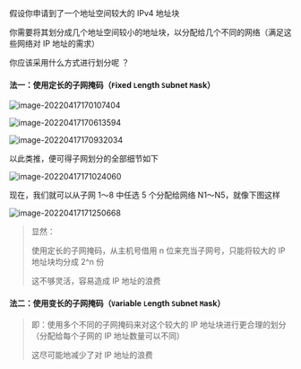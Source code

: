 假设你申请到了一个地址空间较大的 IPv4 地址块

你需要将其划分成几个地址空间较小的地址块，以分配给几个不同的网络（满足这些网络对 IP 地址的需求）

你应该采用什么方式进行划分呢 ？

#### 法一：使用定长的子网掩码（`F`ixed `L`ength `S`ubnet `M`ask）

![image-20220417170107404](https://aliyun-oss-lpj.oss-cn-qingdao.aliyuncs.com/images/by-picgo/image-20220417170107404.png)

![image-20220417170613594](https://aliyun-oss-lpj.oss-cn-qingdao.aliyuncs.com/images/by-picgo/image-20220417170613594.png)

![image-20220417170932034](https://aliyun-oss-lpj.oss-cn-qingdao.aliyuncs.com/images/by-picgo/image-20220417170932034.png)

以此类推，便可得子网划分的全部细节如下

![image-20220417171024060](https://aliyun-oss-lpj.oss-cn-qingdao.aliyuncs.com/images/by-picgo/image-20220417171024060.png)

现在，我们就可以从子网 1～8 中任选 5 个分配给网络 N1～N5，就像下图这样

![image-20220417171250668](https://aliyun-oss-lpj.oss-cn-qingdao.aliyuncs.com/images/by-picgo/image-20220417171250668.png)

> 显然：
>
> 使用定长的子网掩码，从主机号借用 n 位来充当子网号，只能将较大的 IP 地址块均分成 2^n 份
>
> 这不够灵活，容易造成 IP 地址的浪费

#### 法二：使用变长的子网掩码（`V`ariable `L`ength `S`ubnet `M`ask）

> 即：使用多个不同的子网掩码来对这个较大的 IP 地址块进行更合理的划分（分配给每个子网的 IP 地址数量可以不同）
>
> 这尽可能地减少了对 IP 地址的浪费

